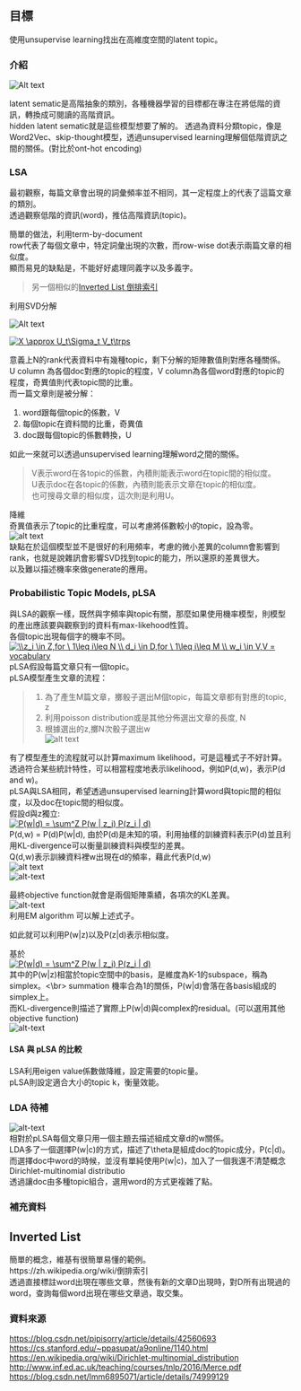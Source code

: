 
## 目標

使用unsupervise learning找出在高維度空間的latent topic。

### 介紹

![Alt text][1]

latent sematic是高階抽象的類別，各種機器學習的目標都在專注在將低階的資訊，轉換成可閱讀的高階資訊。</br>
hidden latent sematic就是這些模型想要了解的。
透過為資料分類topic，像是Word2Vec、skip-thought模型，透過unsupervised learning理解個低階資訊之間的關係。(對比於ont-hot encoding)


### LSA

最初觀察，每篇文章會出現的詞彙頻率並不相同，其一定程度上的代表了這篇文章的類別。</br>
透過觀察低階的資訊(word)，推估高階資訊(topic)。</br>

簡單的做法，利用term-by-document</br>
row代表了每個文章中，特定詞彙出現的次數，而row-wise dot表示兩篇文章的相似度。</br>
顯而易見的缺點是，不能好好處理同義字以及多義字。</br>

>另一個相似的[Inverted List 倒排索引](#inverted_list)</br>


利用SVD分解</br>

![Alt text][2]</br>

<a href="https://www.codecogs.com/eqnedit.php?latex=X&space;\approx&space;U_t\Sigma_t&space;V_t\trps" target="_blank"><img src="https://latex.codecogs.com/gif.latex?X&space;\approx&space;U_t\Sigma_t&space;V_t\trps" title="X \approx U_t\Sigma_t V_t\trps" /></a></br>


意義上N的rank代表資料中有幾種topic，剩下分解的矩陣數值則對應各種關係。</br>
U column 為各個doc對應的topic的程度，V column為各個word對應的topic的程度，奇異值則代表topic間的比重。</br>
而一篇文章則是被分解：
1. word跟每個topic的係數，V</br>
2. 每個topic在資料間的比重，奇異值</br>
3. doc跟每個topic的係數轉換，U</br>

如此一來就可以透過unsupervised learning理解word之間的關係。</br>

> V表示word在各topic的係數，內積則能表示word在topic間的相似度。</br>
> U表示doc在各topic的係數，內積則能表示文章在topic的相似度。</br>
也可搜尋文章的相似度，這次則是利用U。</br>

降維</br>
奇異值表示了topic的比重程度，可以考慮將係數較小的topic，設為零。</br>
![alt text](https://github.com/k123321141/paper_notes/blob/master/class/img3.png)</br>
缺點在於這個模型並不是很好的利用頻率，考慮的微小差異的column會影響到rank，也就是說雜訊會影響SVD找到topic的能力，所以還原的差異很大。</br>
以及難以描述機率來做generate的應用。</br>

### Probabilistic Topic Models, pLSA

與LSA的觀察一樣，既然與字頻率與topic有關，那麼如果使用機率模型，則模型的產出應該要與觀察到的資料有max-likehood性質。</br>
各個topic出現每個字的機率不同。</br>
<a href="https://www.codecogs.com/eqnedit.php?latex=\\z_i&space;\in&space;Z,for&space;\&space;1\leq&space;i\leq&space;N&space;\\&space;d_i&space;\in&space;D,for&space;\&space;1\leq&space;i\leq&space;M&space;\\&space;w_i&space;\in&space;V,V&space;=&space;vocabulary" target="_blank"><img src="https://latex.codecogs.com/gif.latex?\\z_i&space;\in&space;Z,for&space;\&space;1\leq&space;i\leq&space;N&space;\\&space;d_i&space;\in&space;D,for&space;\&space;1\leq&space;i\leq&space;M&space;\\&space;w_i&space;\in&space;V,V&space;=&space;vocabulary" title="\\z_i \in Z,for \ 1\leq i\leq N \\ d_i \in D,for \ 1\leq i\leq M \\ w_i \in V,V = vocabulary" /></a></br>
pLSA假設每篇文章只有一個topic。</br>
pLSA模型產生文章的流程：</br>

>1. 為了產生M篇文章，擲骰子選出M個topic，每篇文章都有對應的topic, z</br>
>2. 利用poisson distribution或是其他分佈選出文章的長度, N</br>
>3. 根據選出的z,擲N次骰子選出w</br>
![alt text][4]</br>

有了模型產生的流程就可以計算maximum likelihood，可是這種式子不好計算。</br>
透過符合某些統計特性，可以相當程度地表示likelihood，例如P(d,w)，表示P(d and w)。</br>
pLSA與LSA相同，希望透過unsupervised learning計算word與topic間的相似度，以及doc在topic間的相似度。</br>
假設d與z獨立:</br>
<a href="https://www.codecogs.com/eqnedit.php?latex=P(w|d)&space;=&space;\sum^Z&space;P(w&space;|&space;z_i)&space;P(z_i&space;|&space;d)" target="_blank"><img src="https://latex.codecogs.com/gif.latex?P(w|d)&space;=&space;\sum^Z&space;P(w&space;|&space;z_i)&space;P(z_i&space;|&space;d)" title="P(w|d) = \sum^Z P(w | z_i) P(z_i | d)" /></a></br>
P(d,w) = P(d)P(w|d), 由於P(d)是未知的項，利用抽樣的訓練資料表示P(d)並且利用KL-divergence可以衡量訓練資料與模型的差異。</br>
Q(d,w)表示訓練資料裡w出現在d的頻率，藉此代表P(d,w)</br>
![alt text][5]</br>
![alt-text][7]</br>

最終objective function就會是兩個矩陣乘績，各項次的KL差異。</br>
![alt-text][8]</br>
利用EM algorithm 可以解上述式子。</br>

如此就可以利用P(w|z)以及P(z|d)表示相似度。</br>

基於</br>
<a href="https://www.codecogs.com/eqnedit.php?latex=P(w|d)&space;=&space;\sum^Z&space;P(w&space;|&space;z_i)&space;P(z_i&space;|&space;d)" target="_blank"><img src="https://latex.codecogs.com/gif.latex?P(w|d)&space;=&space;\sum^Z&space;P(w&space;|&space;z_i)&space;P(z_i&space;|&space;d)" title="P(w|d) = \sum^Z P(w | z_i) P(z_i | d)" /></a></br>
其中的P(w|z)相當於topic空間中的basis，是維度為K-1的subspace，稱為simplex。<\br>
summation 機率合為1的關係，P(w|d)會落在各basis組成的simplex上。</br>
而KL-divergence則描述了實際上P(w|d)與complex的residual。(可以選用其他objective function)</br>
![alt-text][9]</br>


#### LSA 與 pLSA 的比較

LSA利用eigen value係數做降維，設定需要的topic量。</br>
pLSA則設定適合大小的topic k，衡量效能。</br>

### LDA 待補

![alt-text][10]</br>
相對於pLSA每個文章只用一個主題去描述組成文章d的w關係。</br>
LDA多了一個選擇P(w|c)的方式，描述了\theta是組成doc的topic成分，P(c|d)。</br>
而選擇doc中word的時候，並沒有單純使用P(w|c)，加入了一個我還不清楚概念Dirichlet-multinomial distributio</br>
透過讓doc由多種topic組合，選用word的方式更複雜了點。</br>


### 補充資料

<h2 id="inverted_list">Inverted List</h2>
簡單的概念，維基有很簡單易懂的範例。</br>
https://zh.wikipedia.org/wiki/倒排索引</br>
透過直接標註word出現在哪些文章，然後有新的文章D出現時，對D所有出現過的word，查詢每個word出現在哪些文章過，取交集。









### 資料來源
https://blog.csdn.net/pipisorry/article/details/42560693</br>
https://cs.stanford.edu/~ppasupat/a9online/1140.html</br>
https://en.wikipedia.org/wiki/Dirichlet-multinomial_distribution</br>
http://www.inf.ed.ac.uk/teaching/courses/tnlp/2016/Merce.pdf</br>
https://blog.csdn.net/lmm6895071/article/details/74999129</br>

[1]: https://github.com/k123321141/paper_notes/blob/master/class/img6.png
[2]: https://github.com/k123321141/paper_notes/blob/master/class/img2.png
[4]: https://github.com/k123321141/paper_notes/blob/master/class/img4.png
[5]: https://github.com/k123321141/paper_notes/blob/master/class/img5.png
[7]: https://github.com/k123321141/paper_notes/blob/master/class/img7.png
[8]: https://github.com/k123321141/paper_notes/blob/master/class/img8.png
[9]: https://github.com/k123321141/paper_notes/blob/master/class/img9.png
[10]: https://github.com/k123321141/paper_notes/blob/master/class/img10.png
